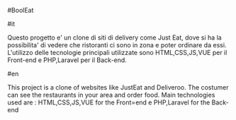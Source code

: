 #BoolEat

#it

Questo progetto e' un clone di siti di delivery come Just Eat, dove si ha la possibilita' di vedere che ristoranti ci sono in zona e poter ordinare da essi. 
L'utilizzo delle tecnologie principali utilizzate sono HTML,CSS,JS,VUE per il Front-end e PHP,Laravel per il Back-end.

#en

This project is a clone of websites like JustEat and Deliveroo. The costumer can see the restaurants in your area and order food.
Main technologies used are : HTML,CSS,JS,VUE for the Front=end e PHP,Laravel for the Back-end
